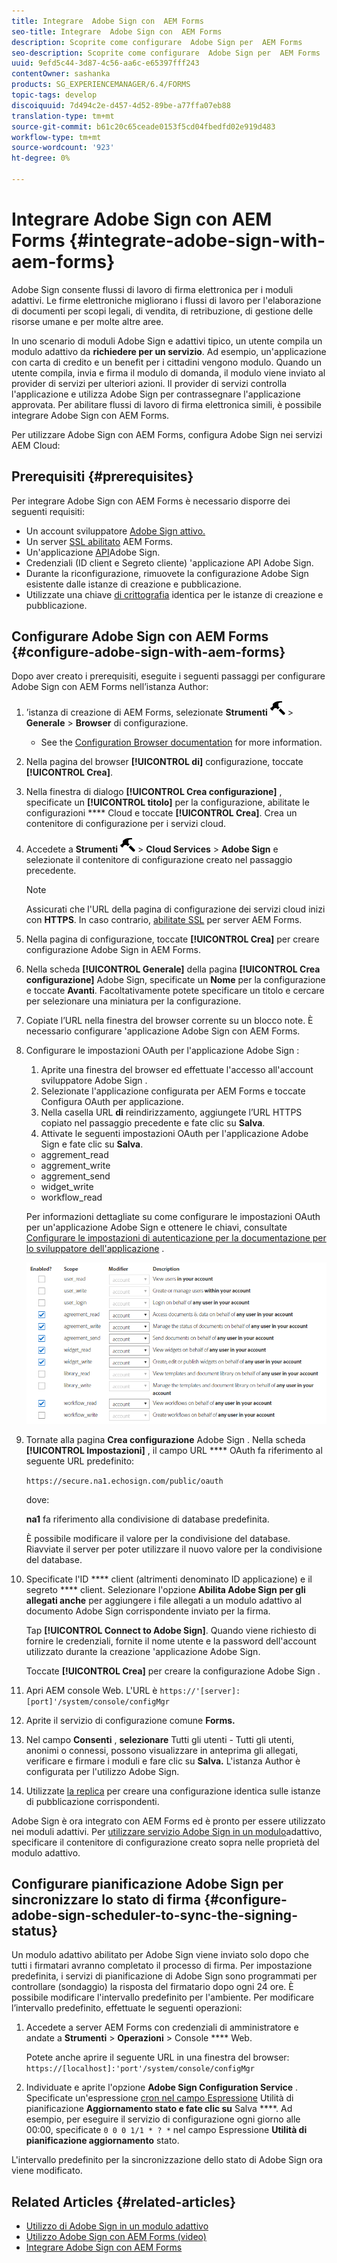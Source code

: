 ```yaml
---
title: Integrare  Adobe Sign con  AEM Forms
seo-title: Integrare  Adobe Sign con  AEM Forms
description: Scoprite come configurare  Adobe Sign per  AEM Forms
seo-description: Scoprite come configurare  Adobe Sign per  AEM Forms
uuid: 9efd5c44-3d87-4c56-aa6c-e65397fff243
contentOwner: sashanka
products: SG_EXPERIENCEMANAGER/6.4/FORMS
topic-tags: develop
discoiquuid: 7d494c2e-d457-4d52-89be-a77ffa07eb88
translation-type: tm+mt
source-git-commit: b61c20c65ceade0153f5cd04fbedfd02e919d483
workflow-type: tm+mt
source-wordcount: '923'
ht-degree: 0%

---
```



# Integrare  Adobe Sign con  AEM Forms {#integrate-adobe-sign-with-aem-forms}

 Adobe Sign consente flussi di lavoro di firma elettronica per i moduli adattivi. Le firme elettroniche migliorano i flussi di lavoro per l&#39;elaborazione di documenti per scopi legali, di vendita, di retribuzione, di gestione delle risorse umane e per molte altre aree.

In uno scenario di moduli Adobe Sign  e adattivi tipico, un utente compila un modulo adattivo da **richiedere per un servizio**. Ad esempio, un&#39;applicazione con carta di credito e un benefit per i cittadini vengono modulo. Quando un utente compila, invia e firma il modulo di domanda, il modulo viene inviato al provider di servizi per ulteriori azioni. Il provider di servizi controlla l&#39;applicazione e utilizza  Adobe Sign per contrassegnare l&#39;applicazione approvata. Per abilitare flussi di lavoro di firma elettronica simili, è possibile integrare  Adobe Sign con  AEM Forms.

Per utilizzare  Adobe Sign con  AEM Forms, configura  Adobe Sign nei servizi AEM Cloud:

## Prerequisiti {#prerequisites}

Per integrare  Adobe Sign con  AEM Forms è necessario disporre dei seguenti requisiti:

* Un account sviluppatore [Adobe Sign attivo.](https://acrobat.adobe.com/us/en/why-adobe/developer-form.html)
* Un server [SSL abilitato](/help/sites-administering/ssl-by-default.md)  AEM Forms.
* Un&#39;applicazione [API](https://www.adobe.io/apis/documentcloud/sign/docs.html#!adobedocs/adobe-sign/master/gstarted/create_app.md)Adobe Sign.
* Credenziali (ID client e Segreto cliente) &#39;applicazione API Adobe Sign.
* Durante la riconfigurazione, rimuovete la configurazione Adobe Sign esistente  dalle istanze di creazione e pubblicazione.
* Utilizzate una chiave [di crittografia](/help/sites-administering/security-checklist.md#make-sure-you-properly-replicate-encryption-keys-when-needed) identica per le istanze di creazione e pubblicazione.

## Configurare  Adobe Sign con  AEM Forms {#configure-adobe-sign-with-aem-forms}

Dopo aver creato i prerequisiti, eseguite i seguenti passaggi per configurare  Adobe Sign con  AEM Forms nell’istanza Author:

1. ’istanza di creazione di AEM Forms, selezionate **Strumenti** ![martello](assets/hammer.png) > **Generale** > **Browser** di configurazione.
   * See the [Configuration Browser documentation](/help/sites-administering/configurations.md) for more information.
1. Nella pagina del browser **[!UICONTROL di]** configurazione, toccate **[!UICONTROL Crea]**.
1. Nella finestra di dialogo **[!UICONTROL Crea configurazione]** , specificate un **[!UICONTROL titolo]** per la configurazione, abilitate le configurazioni **** Cloud e toccate **[!UICONTROL Crea]**. Crea un contenitore di configurazione per i servizi cloud.
1. Accedete a **Strumenti** ![martello](assets/hammer.png) > **Cloud Services** > **Adobe Sign** e selezionate il contenitore di configurazione creato nel passaggio precedente.

   >[!NOTE]
   >
   >Assicurati che l&#39;URL della pagina di configurazione dei servizi cloud inizi con **HTTPS**. In caso contrario, [abilitate SSL](/help/sites-administering/ssl-by-default.md) per  server AEM Forms.

1. Nella pagina di configurazione, toccate **[!UICONTROL Crea]** per creare  configurazione Adobe Sign in  AEM Forms.
1. Nella scheda **[!UICONTROL Generale]** della pagina **[!UICONTROL Crea configurazione]** Adobe Sign, specificate un **Nome** per la configurazione e toccate **Avanti**. Facoltativamente potete specificare un titolo e cercare per selezionare una miniatura per la configurazione.

1. Copiate l’URL nella finestra del browser corrente su un blocco note. È necessario configurare &#39;applicazione Adobe Sign con  AEM Forms.

1. Configurare le impostazioni OAuth per l&#39;applicazione Adobe Sign :

   1. Aprite una finestra del browser ed effettuate l&#39;accesso all&#39;account sviluppatore Adobe Sign .
   1. Selezionate l&#39;applicazione configurata per  AEM Forms e toccate Configura OAuth per applicazione.
   1. Nella casella URL **di** reindirizzamento, aggiungete l’URL HTTPS copiato nel passaggio precedente e fate clic su **Salva**.
   1. Attivate le seguenti impostazioni OAuth per l&#39;applicazione Adobe Sign  e fate clic su **Salva**.
   * aggrement_read
   * aggrement_write
   * aggrement_send
   * widget_write
   * workflow_read

   Per informazioni dettagliate su come configurare le impostazioni OAuth per un&#39;applicazione Adobe Sign  e ottenere le chiavi, consultate [Configurare le impostazioni di autenticazione per la documentazione per lo sviluppatore dell&#39;applicazione](https://www.adobe.io/apis/documentcloud/sign/docs.html#!adobedocs/adobe-sign/master/gstarted/configure_oauth.md) .

   ![Configurazione OAuth](assets/oauthconfig_new.png)

1. Tornate alla pagina **Crea configurazione** Adobe Sign . Nella scheda **[!UICONTROL Impostazioni]** , il campo URL **** OAuth fa riferimento al seguente URL predefinito:

   `https://secure.na1.echosign.com/public/oauth`

   dove:

   **na1** fa riferimento alla condivisione di database predefinita.

   È possibile modificare il valore per la condivisione del database. Riavviate il server per poter utilizzare il nuovo valore per la condivisione del database.

1. Specificate l&#39;ID **** client (altrimenti denominato ID applicazione) e il segreto **** client. Selezionare l&#39;opzione **Abilita  Adobe Sign per gli allegati anche** per aggiungere i file allegati a un modulo adattivo al documento Adobe Sign  corrispondente inviato per la firma.

   Tap **[!UICONTROL Connect to Adobe Sign]**. Quando viene richiesto di fornire le credenziali, fornite il nome utente e la password dell&#39;account utilizzato durante la creazione &#39;applicazione Adobe Sign.

   Toccate **[!UICONTROL Crea]** per creare la configurazione Adobe Sign .

1. Apri AEM console Web. L&#39;URL è `https://'[server]:[port]'/system/console/configMgr`
1. Aprite il servizio di configurazione comune **Forms.**
1. Nel campo **Consenti** , **selezionare** Tutti gli utenti - Tutti gli utenti, anonimi o connessi, possono visualizzare in anteprima gli allegati, verificare e firmare i moduli e fare clic su **Salva.** L&#39;istanza Author è configurata per l&#39;utilizzo  Adobe Sign.
1. Utilizzate [la replica](/help/sites-deploying/replication.md) per creare una configurazione identica sulle istanze di pubblicazione corrispondenti.

 Adobe Sign è ora integrato con  AEM Forms ed è pronto per essere utilizzato nei moduli adattivi. Per [utilizzare  servizio Adobe Sign in un modulo](../../forms/using/working-with-adobe-sign.md#configure-adobe-sign-for-an-adaptive-form)adattivo, specificare il contenitore di configurazione creato sopra nelle proprietà del modulo adattivo.

## Configurare  pianificazione Adobe Sign per sincronizzare lo stato di firma {#configure-adobe-sign-scheduler-to-sync-the-signing-status}

Un  modulo adattivo abilitato per Adobe Sign viene inviato solo dopo che tutti i firmatari avranno completato il processo di firma. Per impostazione predefinita, i servizi di pianificazione di Adobe Sign  sono programmati per controllare (sondaggio) la risposta del firmatario dopo ogni 24 ore. È possibile modificare l&#39;intervallo predefinito per l&#39;ambiente. Per modificare l’intervallo predefinito, effettuate le seguenti operazioni:

1. Accedete a  server AEM Forms con credenziali di amministratore e andate a **Strumenti** > **Operazioni** > Console **** Web.

   Potete anche aprire il seguente URL in una finestra del browser:
   `https://[localhost]:'port'/system/console/configMgr`

1. Individuate e aprite l&#39;opzione **Adobe Sign Configuration Service** . Specificate un&#39;espressione [cron nel campo Espressione](https://en.wikipedia.org/wiki/Cron#CRON_expression) Utilità di pianificazione **Aggiornamento stato e fate clic su** Salva ****. Ad esempio, per eseguire il servizio di configurazione ogni giorno alle 00:00, specificate `0 0 0 1/1 * ? *` nel campo Espressione **Utilità di pianificazione aggiornamento** stato.

L&#39;intervallo predefinito per la sincronizzazione dello stato di  Adobe Sign ora viene modificato.

## Related Articles {#related-articles}

* [Utilizzo di  Adobe Sign in un modulo adattivo](../../forms/using/working-with-adobe-sign.md)
* [Utilizzo  Adobe Sign con  AEM Forms (video)](https://helpx.adobe.com/experience-manager/kt/forms/using/adobe-sign-integration-feature-video.html)
* [Integrare  Adobe Sign con  AEM Forms](../../forms/using/adobe-sign-integration-adaptive-forms.md)

